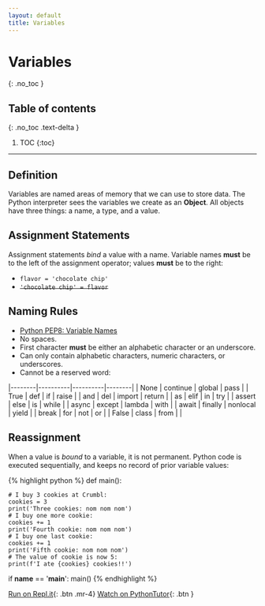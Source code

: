 ```yaml
---
layout: default
title: Variables
---
```

# Variables
{: .no_toc }
## Table of contents
{: .no_toc .text-delta }

1. TOC
{:toc}

---

## Definition
Variables are named areas of memory that we can use to store data. The Python interpreter sees the variables we create as an **Object**. All objects have three things: a name, a type, and a value.


## Assignment Statements
Assignment statements *bind* a value with a name. Variable names **must** be to the left of the assignment operator; values **must** be to the right:
- ```flavor = 'chocolate chip'```
- ~~```'chocolate chip' = flavor```~~

## Naming Rules
- [Python PEP8: Variable Names](https://www.python.org/dev/peps/pep-0008/#type-variable-names)
- No spaces.
- First character **must** be either an alphabetic character or an underscore.
- Can only contain alphabetic characters, numeric characters, or underscores.
- Cannot be a reserved word:

|--------|----------|----------|--------|
| None   | continue | global   | pass   |
| True   | def      | if       | raise  |
| and    | del      | import   | return |
| as     | elif     | in       | try    |
| assert | else     | is       | while  |
| async  | except   | lambda   | with   |
| await  | finally  | nonlocal | yield  |
| break  | for      | not      | or     |
| False  | class    | from     |        |

## Reassignment
When a value is *bound* to a variable, it is not permanent. Python code is executed sequentially, and keeps no record of prior variable values:

{% highlight python %}
def main():

    # I buy 3 cookies at Crumbl:
    cookies = 3
    print('Three cookies: nom nom nom')
    # I buy one more cookie:
    cookies += 1
    print('Fourth cookie: nom nom nom')
    # I buy one last cookie:
    cookies += 1
    print('Fifth cookie: nom nom nom')
    # The value of cookie is now 5:
    print(f'I ate {cookies} cookies!!')

if __name__ == '__main__':
    main()
{% endhighlight %}

[Run on Repl.it](https://repl.it/@bianca_ruiz/variables#main.py){: .btn .mr-4}
[Watch on PythonTutor](http://www.pythontutor.com/visualize.html#code=def%20main%28%29%3A%0A%0A%20%20%20%20%23%20I%20buy%203%20cookies%20at%20Crumbl%3A%0A%20%20%20%20cookies%20%3D%203%0A%20%20%20%20print%28'Three%20cookies%3A%20nom%20nom%20nom'%29%0A%20%20%20%20%23%20I%20buy%20one%20more%20cookie%3A%0A%20%20%20%20cookies%20%2B%3D%201%0A%20%20%20%20print%28'Fourth%20cookie%3A%20nom%20nom%20nom'%29%0A%20%20%20%20%23%20I%20buy%20one%20last%20cookie%3A%0A%20%20%20%20cookies%20%2B%3D%201%0A%20%20%20%20print%28'Fifth%20cookie%3A%20nom%20nom%20nom'%29%0A%20%20%20%20%23%20The%20value%20of%20cookie%20is%20now%205%3A%0A%20%20%20%20print%28f'I%20ate%20%7Bcookies%7D%20cookies!!'%29%0A%0Aif%20__name__%20%3D%3D%20'__main__'%3A%0A%20%20%20%20main%28%29&cumulative=false&curInstr=0&heapPrimitives=nevernest&mode=display&origin=opt-frontend.js&py=3&rawInputLstJSON=%5B%5D&textReferences=false){: .btn }

